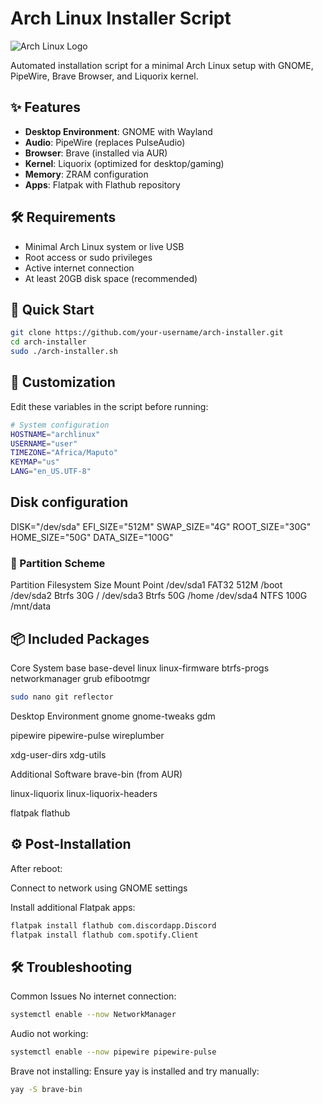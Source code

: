 # Arch Linux Installer Script

![Arch Linux Logo](https://archlinux.org/static/logos/archlinux-logo-dark-1200dpi.b42bd35d5916.png)

Automated installation script for a minimal Arch Linux setup with GNOME, PipeWire, Brave Browser, and Liquorix kernel.

## ✨ Features

- **Desktop Environment**: GNOME with Wayland
- **Audio**: PipeWire (replaces PulseAudio)
- **Browser**: Brave (installed via AUR)
- **Kernel**: Liquorix (optimized for desktop/gaming)
- **Memory**: ZRAM configuration
- **Apps**: Flatpak with Flathub repository

## 🛠 Requirements

- Minimal Arch Linux system or live USB
- Root access or sudo privileges
- Active internet connection
- At least 20GB disk space (recommended)

## 🚀 Quick Start

```bash
git clone https://github.com/your-username/arch-installer.git
cd arch-installer
sudo ./arch-installer.sh
```
## 🔧 Customization
Edit these variables in the script before running:
``` bash
# System configuration
HOSTNAME="archlinux"
USERNAME="user"
TIMEZONE="Africa/Maputo"
KEYMAP="us"
LANG="en_US.UTF-8"
```
## Disk configuration
DISK="/dev/sda"
EFI_SIZE="512M"
SWAP_SIZE="4G"
ROOT_SIZE="30G"
HOME_SIZE="50G"
DATA_SIZE="100G"

### 📂 Partition Scheme
Partition	Filesystem	Size	Mount Point
/dev/sda1	FAT32	512M	/boot
/dev/sda2	Btrfs	30G	/
/dev/sda3	Btrfs	50G	/home
/dev/sda4	NTFS	100G	/mnt/data

## 📦 Included Packages
Core System
base base-devel linux linux-firmware
btrfs-progs networkmanager grub efibootmgr
``` bash
sudo nano git reflector
```

Desktop Environment
gnome gnome-tweaks gdm

pipewire pipewire-pulse wireplumber

xdg-user-dirs xdg-utils

Additional Software
brave-bin (from AUR)

linux-liquorix linux-liquorix-headers

flatpak flathub

## ⚙️ Post-Installation
After reboot:

Connect to network using GNOME settings

Install additional Flatpak apps:

``` bash
flatpak install flathub com.discordapp.Discord
flatpak install flathub com.spotify.Client
```
## 🛠 Troubleshooting
Common Issues
No internet connection:
``` bash
systemctl enable --now NetworkManager
```
Audio not working:
``` bash
systemctl enable --now pipewire pipewire-pulse
```
Brave not installing:
Ensure yay is installed and try manually:
``` bash
yay -S brave-bin
```
